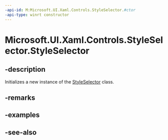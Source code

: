 ```yaml
---
-api-id: M:Microsoft.UI.Xaml.Controls.StyleSelector.#ctor
-api-type: winrt constructor
---
```


<!-- Method syntax
public StyleSelector()
-->

# Microsoft.UI.Xaml.Controls.StyleSelector.StyleSelector

## -description
Initializes a new instance of the [StyleSelector](styleselector.md) class.

## -remarks

## -examples

## -see-also
